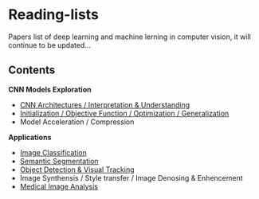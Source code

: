 # Reading-lists
Papers list of deep learning and machine lerning in computer vision, it will continue to be updated...
## Contents
**CNN Models Exploration**
* [CNN Architectures / Interpretation & Understanding](https://github.com/Zakiyi/Paper-lists/blob/master/convolutional%20neural%20networks.md)
* [Initialization / Objective Function / Optimization / Generalization](https://github.com/Zakiyi/Paper-lists/blob/master/optimization%20&%20generalization.md)
* Model Acceleration / Compression

**Applications**
* [Image Classification](https://github.com/Zakiyi/Paper-lists/blob/master/image%20classification.md)
* [Semantic Segmentation](https://github.com/Zakiyi/Paper-lists/blob/master/semantic%20segmentation.md)
* [Object Detection & Visual Tracking](https://github.com/Zakiyi/Paper-lists/edit/master/Object%20Detection.md)
* Image Synthensis / Style transfer / Image Denosing & Enhencement
* [Medical Image Analysis](https://github.com/Zakiyi/Paper-lists/blob/master/medical%20image%20analysis.md)

